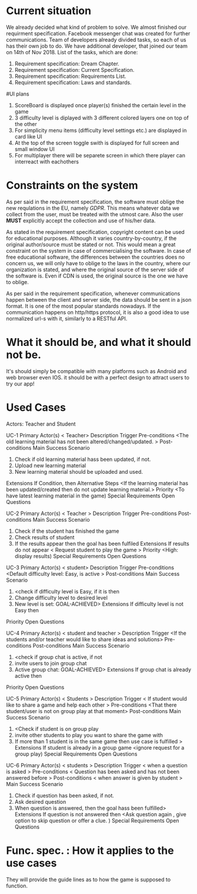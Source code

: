 # Current situation

We already decided what kind of problem to solve. We almost finished our requirment specification. Facebook messenger chat was created for further communications.
Team of developers already divided tasks, so each of us has their own job to do. 
We have additional developer, that joined our team on 14th of Nov 2018.
List of the tasks, which are done:

1. Requirement specification: Dream Chapter.
2. Requirement specification: Current Specification.
3. Requirement specification: Requirements List.
4. Requirement specification: Laws and standards.

#UI plans
1. ScoreBoard is displayed once player(s) finished the certain level in the game
2. 3 difficulty level is diplayed with 3 different colored layers one on top of the other 
3. For simplicity menu items (difficulty level settings etc.) are displayed in card like UI
4. At the top of the screen toggle swith is displayed for full screen and small window UI
5. For multiplayer there will be separete screen in which there player can interreact with eachothers




# Constraints on the system
As per said in the requirement specification, the software must oblige the new requlations in the EU, namely *GDPR*. This means whatever data we collect from the user, must be treated with the utmost care. Also the user **MUST** explicitly accept the collection and use of his/her data.

As stated in the requirement specification, copyright content can be used for educational purposes. Although it varies country-by-country, if the original author/source must be stated or not. This would mean a great constraint on the system in case of commercialising the software. In case of free educational software, the differences between the countries does no concern us, we will only have to oblige to the laws in the country, where our organization is stated, and where the original source of the server side of the software is. Even if CDN is used, the original source is the one we have to oblige.

As per said in the requirement specification, whenever communications happen between the client and server side, the data should be sent in a json format. It is one of the most popular standards nowadays. If the communication happens on http/https protocol, it is also a good idea to use normalized url-s with it, similarly to a RESTful API.


# What it should be, and what it should not be.
It's should simply be compatible with many platforms such as Android and web browser even IOS.
it should be with a perfect design to attract users to try our app!

# Used Cases
Actors: Teacher and Student

UC-1 	<create and upload learning material> 
Primary Actor(s)	< Teacher>
Description	<The teacher will be able to create and upload learning material for the learners to use.>
Trigger	<When learning material is too old. 
         When previous learning material has been updated but have not been uploaded.>
Pre-conditions	<The old learning material has not been altered/changed/updated. > 
Post-conditions	<The new updated learning material is in use.> 
Main Success Scenario	
1.	Check if old learning material hass been updated, if not.
2.	Upload new learning material
3.	New learning material should be uploaded and used.
  
Extensions	If Condition, then Alternative Steps
<If the learning material has been updated/created then do not update learning material.>
Priority	<To have latest learning material in the game)
Special Requirements	<none> 
Open Questions	<none>

UC-2 	<Check Progress> 
Primary Actor(s)	< Teacher >
Description	<Will be able to check the progress of the student>
Trigger	<Completion of the game>
Pre-conditions	<That the student has completed the game atleast once> 
Post-conditions	<Able to see the progress of the student > 
Main Success Scenario	
1.	Check if the student has finished the game
2.	Check results of student
3.	If the results appear then the goal has been fulfiled
Extensions	If results do not appear
< Request student to play the game >
Priority	<High: display results)
Special Requirements	<none> 
Open Questions	<none>

UC-3	<Change Difficulty level> 
Primary Actor(s)	< student>
Description	<change between difficulty levels >
Trigger	<When user would like to be challeged or start from the lowest level>
Pre-conditions	<Default difficulty level: Easy, is active > 
Post-conditions	<Difficult level is not Easy> 
Main Success Scenario	
1.	<check if difficulty level is Easy, if it is then
2.	Change difficulty level to desired level
3.	New level is set: GOAL-ACHIEVED>
Extensions	If difficulty level is not Easy then
<Change difficulty level to desired difficulty leve>
Priority	<High: Difficulty level change)
Special Requirements	<none> 
Open Questions	<none>

UC-4 	<Group chat in game> 
Primary Actor(s)	< student and teacher >
Description	<students and teachers will be able to communicate and share ideas>
Trigger	<If the students and/or teacher would like to share ideas and solutions>
Pre-conditions	<No active group chat> 
Post-conditions	<Active group chat > 
Main Success Scenario	
1.	<check if group chat is active, if not
2.	invite users to join group chat
3.	Active group chat:  GOAL-ACHIEVED>
Extensions	If group chat is already active then
<Ignore request for a group new chat.>
Priority	<High: Active group chat)
Special Requirements	<none> 
Open Questions	<none>
                       
UC-5 	<Group game play> 
Primary Actor(s)	< Students >
Description	<Students can have play together in answering the questions>
Trigger	< If student would like to share a game and help each other >
Pre-conditions	<That there student/user is not on group play at that moment> 
Post-conditions	<You will have multiple player in one game > 
Main Success Scenario	
1.	<Check if student is on group play
2.	invite other students to play you want to share the game with
3.	If more than 1 student is in the same game then use case is fulfilled >
Extensions	If student is already in a group game
<ignore request for a group play)
Special Requirements	<none> 
Open Questions	<none>
                       
UC-6 	<Answering Questions> 
Primary Actor(s)	< students >
Description	<students have to provide answers to the question given>
Trigger	< when a question is asked >
Pre-conditions	< Question has been asked and has not been answered before > 
Post-conditions	< when answer is given by student > 
Main Success Scenario	
1.	Check if question has been asked, if not.
2.	Ask desired question
3.	When question is answered, then the goal hass been fulfilled>
Extensions	If question is not answered then
<Ask question again , give option to skip question or offer a clue. )
Special Requirements	<none> 
Open Questions	<none>                       

# Func. spec. : How it applies to the use cases
They will provide the guide lines as to how the game is supposed to function. 
